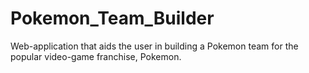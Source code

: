 # Pokemon_Team_Builder
Web-application that aids the user in building a Pokemon team for the popular video-game franchise, Pokemon.
